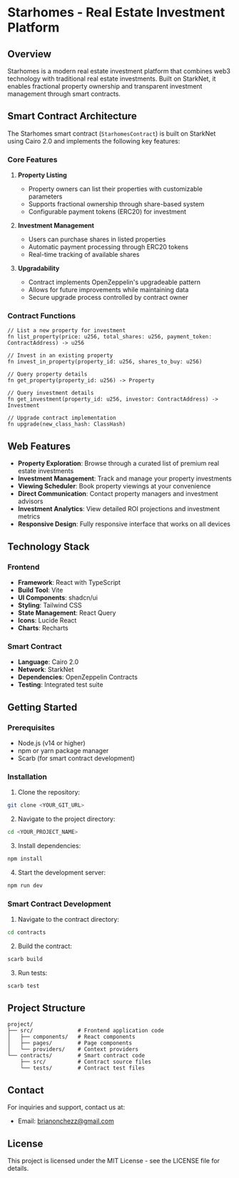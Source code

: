 # Starhomes - Real Estate Investment Platform

## Overview

Starhomes is a modern real estate investment platform that combines web3 technology with traditional real estate investments. Built on StarkNet, it enables fractional property ownership and transparent investment management through smart contracts.

## Smart Contract Architecture

The Starhomes smart contract (`StarhomesContract`) is built on StarkNet using Cairo 2.0 and implements the following key features:

### Core Features

1. **Property Listing**
   - Property owners can list their properties with customizable parameters
   - Supports fractional ownership through share-based system
   - Configurable payment tokens (ERC20) for investment

2. **Investment Management**
   - Users can purchase shares in listed properties
   - Automatic payment processing through ERC20 tokens
   - Real-time tracking of available shares

3. **Upgradability**
   - Contract implements OpenZeppelin's upgradeable pattern
   - Allows for future improvements while maintaining data
   - Secure upgrade process controlled by contract owner

### Contract Functions

```cairo
// List a new property for investment
fn list_property(price: u256, total_shares: u256, payment_token: ContractAddress) -> u256

// Invest in an existing property
fn invest_in_property(property_id: u256, shares_to_buy: u256)

// Query property details
fn get_property(property_id: u256) -> Property

// Query investment details
fn get_investment(property_id: u256, investor: ContractAddress) -> Investment

// Upgrade contract implementation
fn upgrade(new_class_hash: ClassHash)
```

## Web Features

- **Property Exploration**: Browse through a curated list of premium real estate investments
- **Investment Management**: Track and manage your property investments
- **Viewing Scheduler**: Book property viewings at your convenience
- **Direct Communication**: Contact property managers and investment advisors
- **Investment Analytics**: View detailed ROI projections and investment metrics
- **Responsive Design**: Fully responsive interface that works on all devices

## Technology Stack

### Frontend
- **Framework**: React with TypeScript
- **Build Tool**: Vite
- **UI Components**: shadcn/ui
- **Styling**: Tailwind CSS
- **State Management**: React Query
- **Icons**: Lucide React
- **Charts**: Recharts

### Smart Contract
- **Language**: Cairo 2.0
- **Network**: StarkNet
- **Dependencies**: OpenZeppelin Contracts
- **Testing**: Integrated test suite

## Getting Started

### Prerequisites

- Node.js (v14 or higher)
- npm or yarn package manager
- Scarb (for smart contract development)

### Installation

1. Clone the repository:
```sh
git clone <YOUR_GIT_URL>
```

2. Navigate to the project directory:
```sh
cd <YOUR_PROJECT_NAME>
```

3. Install dependencies:
```sh
npm install
```

4. Start the development server:
```sh
npm run dev
```

### Smart Contract Development

1. Navigate to the contract directory:
```sh
cd contracts
```

2. Build the contract:
```sh
scarb build
```

3. Run tests:
```sh
scarb test
```

## Project Structure

```
project/
├── src/              # Frontend application code
│   ├── components/   # React components
│   ├── pages/        # Page components
│   └── providers/    # Context providers
└── contracts/        # Smart contract code
    ├── src/          # Contract source files
    └── tests/        # Contract test files
```

## Contact

For inquiries and support, contact us at:
- Email: brianonchezz@gmail.com

## License

This project is licensed under the MIT License - see the LICENSE file for details.